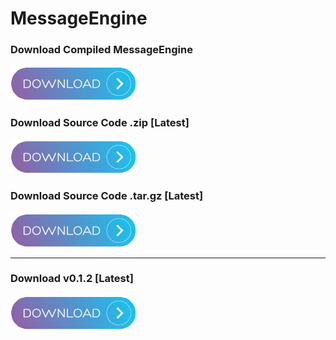 # MessageEngine

### Download Compiled MessageEngine
[<img src="https://raw.githubusercontent.com/afkvido/image-repository/ImageRepo/Modern%20Download%20Button.png" width="200"/>](https://github.com/afkvido-development/MessageEngine/releases)

### Download Source Code .zip [Latest]
[<img src="https://raw.githubusercontent.com/afkvido/image-repository/ImageRepo/Modern%20Download%20Button.png" width="200"/>](https://github.com/afkvido-development/MessageEngine/archive/refs/heads/OfficialRelease.zip)

### Download Source Code .tar.gz [Latest]
[<img src="https://raw.githubusercontent.com/afkvido/image-repository/ImageRepo/Modern%20Download%20Button.png" width="200"/>](https://github.com/afkvido-development/MessageEngine/archive/refs/heads/OfficialRelease.tar.gz)

_____ 

### Download v0.1.2 [Latest]
[<img src="https://raw.githubusercontent.com/afkvido/image-repository/ImageRepo/Modern%20Download%20Button.png" width="200"/>](https://github.com/afkvido-development/MessageEngine/releases/tag/v0.1.2)